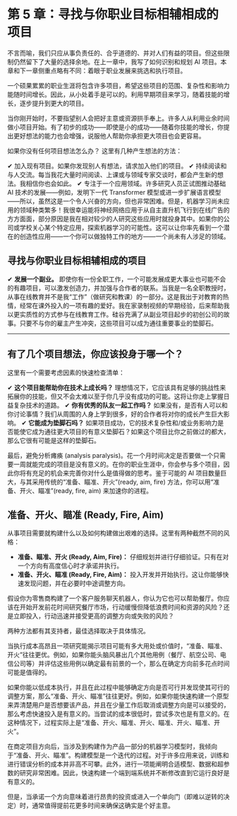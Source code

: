 # 第 5 章：寻找与你职业目标相辅相成的项目

不言而喻，我们只应从事负责任的、合乎道德的、并对人们有益的项目。但这些限制仍然留下了大量的选择余地。在上一章中，我写了如何识别和规划 AI 项目。本章和下一章侧重点略有不同：着眼于职业发展来挑选和执行项目。

一个硕果累累的职业生涯将包含许多项目，希望这些项目的范围、复杂性和影响力能随时间增长。因此，从小处着手是可以的。利用早期项目来学习，随着技能的增长，逐步提升到更大的项目。

当你刚开始时，不要指望别人会把好主意或资源拱手奉上。许多人从利用业余时间做小项目开始。有了初步的成功——即使是小的成功——随着你技能的增长，你提出更好想法的能力也会增强，说服他人帮助你承担更大项目也会更容易。

如果你没有任何项目想法怎么办？
这里有几种产生想法的方法：

✔ 加入现有项目。如果你发现别人有想法，请求加入他们的项目。
✔ 持续阅读和与人交流。每当我花大量时间阅读、上课或与领域专家交谈时，都会产生新的想法。我相信你也会如此。
✔ 专注于一个应用领域。许多研究人员正试图推动基础 AI 技术的发展——例如，发明下一代 Transformer 模型或进一步扩展语言模型——所以，虽然这是一个令人兴奋的方向，但也非常困难。但是，机器学习尚未应用的领域种类繁多！我很幸运能将神经网络应用于从自主直升机飞行到在线广告的方方面面，部分原因是我在相对较少的人研究这些应用时就投身其中。如果你的公司或学校关心某个特定应用，探索机器学习的可能性。这可以让你率先看到一个潜在的创造性应用——一个你可以做独特工作的地方——一个尚未有人涉足的领域。


## 寻找与你职业目标相辅相成的项目

✔ **发展一个副业。** 即使你有一份全职工作，一个可能发展成更大事业也可能不会的有趣项目，可以激发创造力，并加强与合作者的联系。当我是一名全职教授时，从事在线教育并不是我“工作”（做研究和教课）的一部分。这是我出于对教育的热情，经常在课外投入的一项有趣的爱好。我在家录制视频的早期经验，后来帮助我以更实质性的方式参与在线教育工作。硅谷充满了从副业项目起步的初创公司的故事。只要不与你的雇主产生冲突，这些项目可以成为通往重要事业的垫脚石。

---

## 有了几个项目想法，你应该投身于哪一个？
这里有一个需要考虑因素的快速检查清单：

✔ **这个项目能帮助你在技术上成长吗？** 理想情况下，它应该具有足够的挑战性来拓展你的技能，但又不会太难以至于你几乎没有成功的可能。这将让你走上掌握日益复杂技术的道路。
✔ **你有优秀的队友一起工作吗？** 如果没有，是否有人可以和你讨论事情？我们从周围的人身上学到很多，好的合作者将对你的成长产生巨大影响。
✔ **它能成为垫脚石吗？** 如果项目成功，它的技术复杂性和/或业务影响力是否能使它成为通往更大项目的有意义垫脚石？如果这个项目比你之前做过的都大，那么它很有可能是这样的垫脚石。

最后，避免分析瘫痪 (analysis paralysis)。花一个月时间决定是否要做一个只需要一周就能完成的项目是没有意义的。在你的职业生涯中，你会参与多个项目，因此你将有充足的机会来完善你对什么是值得做的思考。鉴于可能的 AI 项目数量巨大，与其采用传统的“准备、瞄准、开火”(ready, aim, fire) 方法，你可以用“准备、开火、瞄准”(ready, fire, aim) 来加速你的进程。


## 准备、开火、瞄准 (Ready, Fire, Aim)

从事项目需要就构建什么以及如何构建做出艰难的选择。这里有两种截然不同的风格：

*   **准备、瞄准、开火 (Ready, Aim, Fire)：** 仔细规划并进行仔细验证。只有在对一个方向有高度信心时才承诺并执行。
*   **准备、开火、瞄准 (Ready, Fire, Aim)：** 投入开发并开始执行。这让你能够快速发现问题，并在必要时中途调整方向。

假设你为零售商构建了一个客户服务聊天机器人，你认为它也可以帮助餐厅。你应该在开始开发前花时间研究餐厅市场，行动缓慢但降低浪费时间和资源的风险？还是立即投入，行动迅速并接受更高的调整方向或失败的风险？

两种方法都有其支持者，最佳选择取决于具体情况。

当执行成本高昂且一项研究能揭示项目可能有多大用处或价值时，“准备、瞄准、开火”往往更优。例如，如果你能头脑风暴出几个其他用例（餐厅、航空公司、电信公司等）并评估这些用例以确定最有前景的一个，那么在确定方向前多花点时间可能是值得的。

如果你能以低成本执行，并且在此过程中能够确定方向是否可行并发现使其可行的调整方案，那么“准备、开火、瞄准”往往更好。例如，如果你能快速构建一个原型来弄清楚用户是否想要该产品，并且在少量工作后取消或调整方向是可以接受的，那么考虑快速投入是有意义的。当尝试的成本很低时，尝试多次也是有意义的。在这种情况下，过程实际上是“准备、开火、瞄准、开火、瞄准、开火、瞄准、开火”。

在商定项目方向后，当涉及到构建作为产品一部分的机器学习模型时，我倾向于“准备、开火、瞄准”。构建模型是一个迭代的过程。对于许多应用来说，训练和进行错误分析的成本并非高不可攀。此外，进行一项能阐明合适模型、数据和超参数的研究非常困难。因此，快速构建一个端到端系统并不断修改直到它运行良好是有意义的。

但是，当承诺一个方向意味着进行昂贵的投资或进入一个单向门（即难以逆转的决定）时，通常值得提前花更多时间来确保这确实是个好主意。
